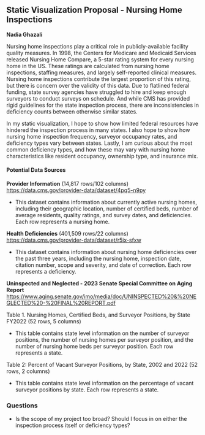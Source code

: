## Static Visualization Proposal - Nursing Home Inspections

**Nadia Ghazali**

Nursing home inspections play a critical role in publicly-available facility quality measures. In 1998, the Centers for Medicare and Medicaid Services released Nursing Home Compare, a 5-star rating system for every nursing home in the US. These ratings are calculated from nursing home inspections, staffing measures, and largely self-reported clinical measures. Nursing home inspections contribute the largest proportion of this rating, but there is concern over the validity of this data. Due to flatlined federal funding, state survey agencies have struggled to hire and keep enough surveyors to conduct surveys on schedule. And while CMS has provided rigid guidelines for the state inspection process, there are inconsistencies in deficiency counts between otherwise similar states. 

In my static visualization, I hope to show how limited federal resources have hindered the inspection process in many states. I also hope to show how nursing home inspection frequency, surveyor occupancy rates, and deficiency types vary between states. Lastly, I am curious about the most common deficiency types, and how these may vary with nursing home characteristics like resident occupancy, ownership type, and insurance mix. 

#### Potential Data Sources

**Provider Information** (14,817 rows/102 columns)
https://data.cms.gov/provider-data/dataset/4pq5-n9py

* This dataset contains information about currently active nursing homes, including their geographic location, number of certified beds, number of average residents, quality ratings, and survey dates, and deficiencies. Each row represents a nursing home. 

**Health Deficiencies** (401,509 rows/22 columns)
https://data.cms.gov/provider-data/dataset/r5ix-sfxw

* This dataset contains information about nursing home deficiencies over the past three years, including the nursing home, inspection date, citation number, scope and severity, and date of correction. Each row represents a deficiency. 

**Uninspected and Neglected - 2023 Senate Special Committee on Aging Report** 
https://www.aging.senate.gov/imo/media/doc/UNINSPECTED%20&%20NEGLECTED%20-%20FINAL%20REPORT.pdf

Table 1. Nursing Homes, Certified Beds, and Surveyor Positions, by State FY2022 (52 rows, 5 columns)
* This table contains state level information on the number of surveyor positions, the number of nursing homes per surveyor position, and the number of nursing home beds per surveyor position. Each row represents a state. 

Table 2: Percent of Vacant Surveyor Positions, by State, 2002 and 2022 (52 rows, 2 columns)
* This table contains state level information on the percentage of vacant surveyor positions by state. Each row represents a state. 

### Questions 
* Is the scope of my project too broad? Should I focus in on either the inspection process itself or deficiency types? 
  
